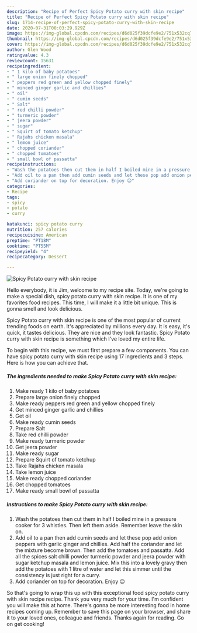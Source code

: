 ```yaml
---
description: "Recipe of Perfect Spicy Potato curry with skin recipe"
title: "Recipe of Perfect Spicy Potato curry with skin recipe"
slug: 1714-recipe-of-perfect-spicy-potato-curry-with-skin-recipe
date: 2020-07-31T00:03:29.929Z
image: https://img-global.cpcdn.com/recipes/d6d025f39dcfe9e2/751x532cq70/spicy-potato-curry-with-skin-recipe-recipe-main-photo.jpg
thumbnail: https://img-global.cpcdn.com/recipes/d6d025f39dcfe9e2/751x532cq70/spicy-potato-curry-with-skin-recipe-recipe-main-photo.jpg
cover: https://img-global.cpcdn.com/recipes/d6d025f39dcfe9e2/751x532cq70/spicy-potato-curry-with-skin-recipe-recipe-main-photo.jpg
author: Glen Wood
ratingvalue: 4.3
reviewcount: 15631
recipeingredient:
- " 1 kilo of baby potatoes"
- " large onion finely chopped"
- " peppers red green and yellow chopped finely"
- " minced ginger garlic and chillies"
- " oil"
- " cumin seeds"
- " Salt"
- " red chilli powder"
- " turmeric powder"
- " jeera powder"
- " sugar"
- " Squirt of tomato ketchup"
- " Rajahs chicken masala"
- " lemon juice"
- " chopped coriander"
- " chopped tomatoes"
- " small bowl of passatta"
recipeinstructions:
- "Wash the potatoes then cut them in half I boiled mine in a pressure cooker for 3 whistles. Then left them aside. Remember leave the skin on."
- "Add oil to a pan then add cumin seeds and let these pop add onion peppers with garlic ginger and chillies. Add half the coriander and let the mixture become brown. Then add the tomatoes and passatta. Add all the spices salt chilli powder turmeric powder and jeera powder with sugar ketchup masala and lemon juice. Mix this into a lovely gravy then add the potatoes with 1 litre of water and let this simmer until the consistency is just right for a curry."
- "Add coriander on top for decoration. Enjoy 😉"
categories:
- Recipe
tags:
- spicy
- potato
- curry

katakunci: spicy potato curry 
nutrition: 257 calories
recipecuisine: American
preptime: "PT18M"
cooktime: "PT55M"
recipeyield: "4"
recipecategory: Dessert

---
```



![Spicy Potato curry with skin recipe](https://img-global.cpcdn.com/recipes/d6d025f39dcfe9e2/751x532cq70/spicy-potato-curry-with-skin-recipe-recipe-main-photo.jpg)

Hello everybody, it is Jim, welcome to my recipe site. Today, we're going to make a special dish, spicy potato curry with skin recipe. It is one of my favorites food recipes. This time, I will make it a little bit unique. This is gonna smell and look delicious.

Spicy Potato curry with skin recipe is one of the most popular of current trending foods on earth. It's appreciated by millions every day. It is easy, it's quick, it tastes delicious. They are nice and they look fantastic. Spicy Potato curry with skin recipe is something which I've loved my entire life.




To begin with this recipe, we must first prepare a few components. You can have spicy potato curry with skin recipe using 17 ingredients and 3 steps. Here is how you can achieve that.

<!--inarticleads1-->

##### The ingredients needed to make Spicy Potato curry with skin recipe:

1. Make ready  1 kilo of baby potatoes
1. Prepare  large onion finely chopped
1. Make ready  peppers red green and yellow chopped finely
1. Get  minced ginger garlic and chillies
1. Get  oil
1. Make ready  cumin seeds
1. Prepare  Salt
1. Take  red chilli powder
1. Make ready  turmeric powder
1. Get  jeera powder
1. Make ready  sugar
1. Prepare  Squirt of tomato ketchup
1. Take  Rajahs chicken masala
1. Take  lemon juice
1. Make ready  chopped coriander
1. Get  chopped tomatoes
1. Make ready  small bowl of passatta




<!--inarticleads2-->

##### Instructions to make Spicy Potato curry with skin recipe:

1. Wash the potatoes then cut them in half I boiled mine in a pressure cooker for 3 whistles. Then left them aside. Remember leave the skin on.
1. Add oil to a pan then add cumin seeds and let these pop add onion peppers with garlic ginger and chillies. Add half the coriander and let the mixture become brown. Then add the tomatoes and passatta. Add all the spices salt chilli powder turmeric powder and jeera powder with sugar ketchup masala and lemon juice. Mix this into a lovely gravy then add the potatoes with 1 litre of water and let this simmer until the consistency is just right for a curry.
1. Add coriander on top for decoration. Enjoy 😉




So that's going to wrap this up with this exceptional food spicy potato curry with skin recipe recipe. Thank you very much for your time. I'm confident you will make this at home. There's gonna be more interesting food in home recipes coming up. Remember to save this page on your browser, and share it to your loved ones, colleague and friends. Thanks again for reading. Go on get cooking!
